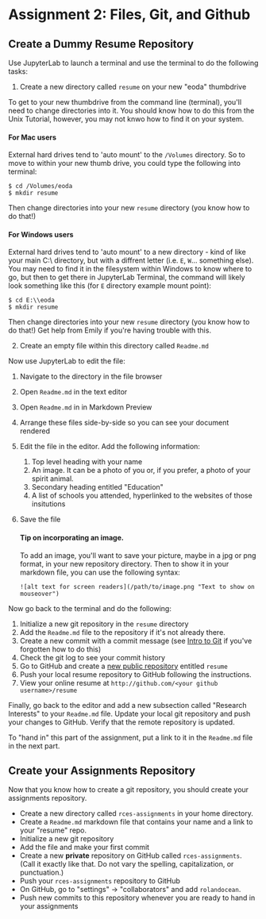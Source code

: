# Assignment 2: Files, Git, and Github

## Create a Dummy Resume Repository

Use JupyterLab to launch a terminal and use the terminal to do the following tasks:

1. Create a new directory called `resume` on your new "eoda" thumbdrive

To get to your new thumbdrive from the command line (terminal), you'll need to change directories into it.  You should know how to do this from the Unix Tutorial, however, you may not knwo how to find it on your system.

#### For Mac users 
External hard drives tend to 'auto mount' to the `/Volumes` directory. So to move to within your new thumb drive, you could type the following into terminal: 

```
$ cd /Volumes/eoda
$ mkdir resume
```
Then change directories into your new `resume` directory (you know how to do that!)
#### For Windows users 
External hard drives tend to 'auto mount' to a new directory - kind of like your main C:\\ directory, but with a diffrent letter (i.e. `E`, `W`... something else). You may need to find it in the filesystem within Windows to know where to go, but then to get there in JupyterLab Terminal, the command will likely look something like this (for `E` directory example mount point): 

```
$ cd E:\\eoda
$ mkdir resume
```
Then change directories into your new `resume` directory (you know how to do that!)
Get help from Emily if you're having trouble with this. 


2. Create an empty file within this directory called `Readme.md`

Now use JupyterLab to edit the file:

1. Navigate to the directory in the file browser
1. Open `Readme.md` in the text editor
1. Open `Readme.md` in in Markdown Preview
1. Arrange these files side-by-side so you can see your document rendered
1. Edit the file in the editor. Add the following information:

    1. Top level heading with your name
    1. An image. It can be a photo of you or, if you prefer, a photo of your spirit animal.
    1. Secondary heading entitled "Education"
    1. A list of schools you attended, hyperlinked to the websites of those insitutions
  
1. Save the file

  
    #### Tip on incorporating an image.  
    To add an image, you'll want to save your picture, maybe in a jpg or png format, in your new repository directory.  Then to show it in your markdown file, you can use the following syntax:
    
    ```
    ![alt text for screen readers](/path/to/image.png "Text to show on mouseover")
    ```
    
    
Now go back to the terminal and do the following:

1. Initialize a new git repository in the `resume` directory
1. Add the `Readme.md` file to the repository if it's not already there. 
1. Create a new commit with a commit message (see [Intro to Git](../Pages/intro_to_git) if you've forgotten how to do this)
1. Check the git log to see your commit history
1. Go to GitHub and create a [new public repository](https://github.com/new) entitled `resume`
1. Push your local resume repository to GitHub following the instructions.
1. View your online resume at `http://github.com/<your github username>/resume`

Finally, go back to the editor and add a new subsection called "Research Interests" to your `Readme.md` file. Update your local git repository and push your changes to GitHub. Verify that the remote repository is updated.

To "hand in" this part of the assignment, put a link to it in the `Readme.md` file in the next part.


## Create your Assignments Repository

Now that you know how to create a git repository, you should create your assignments repository.

- Create a new directory called `rces-assignments` in your home directory.
- Create a `Readme.md` markdown file that contains your name and a link to your "resume" repo.
- Initialize a new git repository 
- Add the file and make your first commit
- Create a new **private** repository on GitHub called `rces-assignments`. (Call it exactly like that. Do not vary the spelling, capitalization, or punctuation.)
- Push your `rces-assignments` repository to GitHub
- On GitHub, go to "settings" -> "collaborators" and add `rolandocean`.
- Push new commits to this repository whenever you are ready to hand in your assignments
